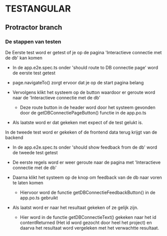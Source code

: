 # TESTANGULAR

## Protractor branch

### De stappen van testen

De Eerste test word er getest of je op de pagina 'Interactieve connectie met de db' kan komen
    
- In de app.e2e.spec.ts onder 'should route to DB connectie page' word de eerste test getest
- page.navigateTo() zorgt ervoor dat je op de start pagina belang
- Vervolgens klikt het systeem op de button waardoor er geroute word naar de 'Interactieve connectie met de db'
  
  - Deze route button in de header word door het systeem gevonden door de getDBConnectiePageButton() functie in de app.po.ts
  
- Als laatste word er dat gekeken met expect of de test gelukt is.

In de tweede test word er gekeken of de frontend data terug krijgt van de backend

- In de app.e2e.spec.ts onder 'should show feedback from de db' word de tweede test getest
- De eerste regels word er weer geroute naar de pagina met 'Interactieve connectie met de db'
- Daarna klikt het systeem op de knop om feedback van de db naar voren te laten komen

  - Hiervoor word de functie getDBConnectieFeedbackButton() in de app.po.ts gebruikt
  
- Als laatst word er naar het resultaat gekeken of ze gelijk zijn.

  - Hier word in de functie getDBConnectieText() gekeken naar het id contentReturned (Het id word gezocht door heel het project) en daarva het resultaat word vergeleken met het verwachtte resultaat.
